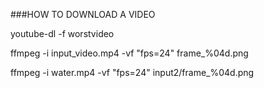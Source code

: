 ###HOW TO DOWNLOAD A VIDEO

youtube-dl -f worstvideo

ffmpeg -i input_video.mp4 -vf "fps=24" frame_%04d.png

ffmpeg -i water.mp4 -vf "fps=24" input2/frame_%04d.png

